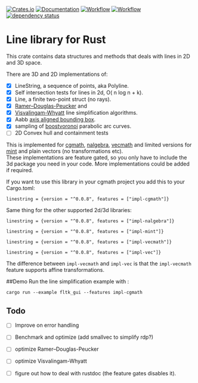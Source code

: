 [![Crates.io](https://meritbadge.herokuapp.com/linestring)](https://crates.io/crates/linestring)
[![Documentation](https://docs.rs/linestring/badge.svg)](https://docs.rs/linestring)
[![Workflow](https://github.com/eadf/linestring.rs/workflows/Rust/badge.svg)](https://github.com/eadf/linestring.rs/workflows/Rust/badge.svg)
[![Workflow](https://github.com/eadf/linestring.rs/workflows/Clippy/badge.svg)](https://github.com/eadf/linestring.rs/workflows/Clippy/badge.svg)
[![dependency status](https://deps.rs/crate/linestring/0.0.8/status.svg)](https://deps.rs/crate/linestring/0.0.8)

# Line library for Rust

This crate contains data structures and methods that deals with lines in 2D and 3D space.

There are 3D and 2D implementations of:
- [x] LineString, a sequence of points, aka Polyline.
- [x] Self intersection tests for lines in 2d, O( n log n + k).
- [x] Line, a finite two-point struct (no rays).
- [x] [Ramer–Douglas-Peucker](https://en.wikipedia.org/wiki/Ramer–Douglas–Peucker_algorithm) and
- [x] [Visvalingam-Whyatt](https://en.wikipedia.org/wiki/Visvalingam–Whyatt_algorithm) line simplification algorithms.
- [x] Aabb [axis aligned bounding box](https://en.wikipedia.org/wiki/Minimum_bounding_box).
- [x] sampling of [boostvoronoi](https://github.com/eadf/boostvoronoi.rs) parabolic arc curves.
- [ ] 2D Convex hull and containment tests

This is implemented for [cgmath](https://crates.io/crates/cgmath), 
[nalgebra](https://crates.io/crates/nalgebra), [vecmath](https://crates.io/crates/vecmath) 
and limited versions for [mint](https://crates.io/crates/mint) and plain vectors (no transformations etc).
\
These implementations are feature gated, so you only have to include the 3d package you need in your code.
More implementations could be added if required.

If you want to use this library in your cgmath project you add this to your Cargo.toml:
```cargo
linestring = {version = "^0.0.8", features = ["impl-cgmath"]}
```
Same thing for the other supported 2d/3d libraries: 
```cargo
linestring = {version = "^0.0.8", features = ["impl-nalgebra"]}
```

```cargo
linestring = {version = "^0.0.8", features = ["impl-mint"]}
```

```cargo
linestring = {version = "^0.0.8", features = ["impl-vecmath"]}
```
```cargo
linestring = {version = "^0.0.8", features = ["impl-vec"]}
```
The difference between ```impl-vecmath``` and ```impl-vec``` is that the ```impl-vecmath``` feature supports 
affine transformations.

##Demo
Run the line simplification example with :
```fish
cargo run --example fltk_gui --features impl-cgmath
```

## Todo
- [ ] Improve on error handling
- [ ] Benchmark and optimize (add smallvec to simplify rdp?)
- [ ] optimize Ramer–Douglas-Peucker
- [ ] optimize Visvalingam-Whyatt
- [ ] figure out how to deal with rustdoc (the feature gates disables it). 

